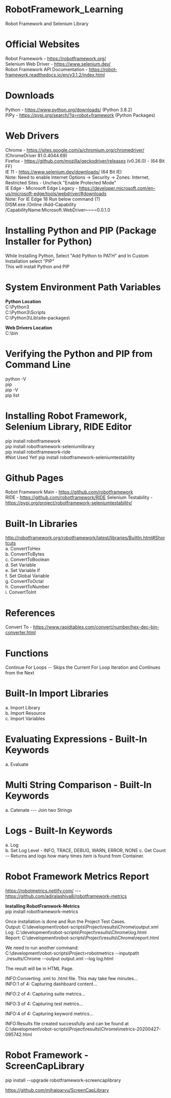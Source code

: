# RobotFramework_Learning
Robot Framework and Selenium Library

# Official Websites
Robot Framework - https://robotframework.org/   <br>
Selenium Web Driver - https://www.selenium.dev/ <br>
Robot Framework API Documentation - https://robot-framework.readthedocs.io/en/v3.1.2/index.html

# Downloads
Python - https://www.python.org/downloads/    (Python 3.8.2)  <br />
PiPy   - https://pypi.org/search/?q=robot+framework    (Python Packages)  

# Web Drivers
Chrome  - https://sites.google.com/a/chromium.org/chromedriver/  (ChromeDriver 81.0.4044.69)  <br />
Firefox - https://github.com/mozilla/geckodriver/releases   (v0.26.0) - (64 Bit FF)   <br />
IE 11   - https://www.selenium.dev/downloads/  (64 Bit IE)   <br />
        Note: Need to enable Internet Options -> Security -> Zones: Internet, Restricted Sites - Uncheck "Enable Protected Mode"   <br />
IE Edge - Microsoft Edge Legacy - https://developer.microsoft.com/en-us/microsoft-edge/tools/webdriver/#downloads     <br />
        Note: For IE Edge 18 Run below command  (?)   <br />
        DISM.exe /Online /Add-Capability /CapabilityName:Microsoft.WebDriver~~~~0.0.1.0

# Installing Python and PIP (Package Installer for Python)
While Installing Python, Select "Add Python to PATH" and In Custom Installation select "PIP"  <br/>
This will install Python and PIP

# System Environment Path Variables
<b>Python Location</b>  <br/>
C:\Python3     <br/>
C:\Python3\Scripts  <br/>
C:\Python3\Lib\site-packages\  

<b>Web Drivers Location</b>  <br/>
C:\bin      <br/>


# Verifying the Python and PIP from Command Line
python -V  <br>
pip  <br>
pip -V  <br>
pip  list  <br>

# Installing Robot Framework, Selenium Library, RIDE Editor
pip install robotframework  <br>
pip install robotframework-seleniumlibrary <br>
pip install robotframework-ride   <br>    #Not Used Yet!
pip install robotframework-seleniumtestability  <br>



# Github Pages
Robot Framework Main - https://github.com/robotframework   <br>
RIDE - https://github.com/robotframework/RIDE
Selenium Testability - https://pypi.org/project/robotframework-seleniumtestability/


# Built-In Libraries
http://robotframework.org/robotframework/latest/libraries/BuiltIn.html#Shortcuts   <br>
a. ConvertToHex <br>
b. ConvertToBytes <br>
c. ConvertToBoolean <br>
d. Set Variable  <br>
e. Set Variable If <br>
f. Set Global Variable <br>
g. ConvertToOctal  <br>
h. ConvertToNumber  <br>
i. ConvertToInt  <br>

# References
Convert To - https://www.rapidtables.com/convert/number/hex-dec-bin-converter.html

# Functions
Continue For Loops -- Skips the Current For Loop Iteration and Continues from the Next

# Built-In Import Libraries
a. Import Library <br>
b. Import Resource <br>
c. Import Variables <br>

# Evaluating Expressions - Built-In Keywords
a. Evaluate <br>

# Multi String Comparison - Built-In Keywords
a. Catenate --- Join two Strings <br>

# Logs - Built-In Keywords
a. Log <br>
b. Set Log Level - INFO, TRACE, DEBUG, WARN, ERROR, NONE
c. Get Count -- Returns and logs how many times item is found from Container.




# Robot Framework Metrics Report
https://robotmetrics.netlify.com/  --- https://github.com/adiralashiva8/robotframework-metrics  <br>

<b>Installing RobotFramwork-Metrics</b>  <br>
pip install robotframework-metrics  <br>

Once installation is done and Run the Project Test Cases.  <br>
Output:  C:\development\robot-scripts\Project\results\Chrome\output.xml  <br>
Log:     C:\development\robot-scripts\Project\results\Chrome\log.html <br>
Report:  C:\development\robot-scripts\Project\results\Chrome\report.html <br>

We need to run another command:  <br>
C:\development\robot-scripts\Project>robotmetrics --inputpath ./results/Chrome --output output.xml --log log.html   <br>

The result will be in HTML Page.  <br>

INFO:Converting .xml to .html file. This may take few minutes...  <br>
INFO:1 of 4: Capturing dashboard content...

INFO:2 of 4: Capturing suite metrics...

INFO:3 of 4: Capturing test metrics...

INFO:4 of 4: Capturing keyword metrics...

INFO:Results file created successfully and can be found at C:\development\robot-scripts\Project\results\Chrome\metrics-20200427-095742.html <br>

# Robot Framework - ScreenCapLibrary

pip install --upgrade robotframework-screencaplibrary

https://github.com/mihaiparvu/ScreenCapLibrary

